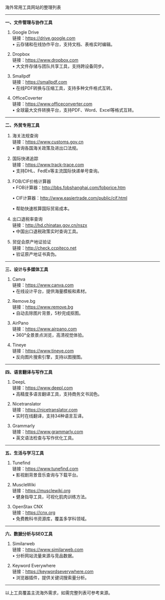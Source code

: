 海外常用工具网站的整理列表

---

**一、文件管理与协作工具**
1. Google Drive  
   链接：https://drive.google.com  
   • 云存储和在线协作平台，支持文档、表格实时编辑。


2. Dropbox  
   链接：https://www.dropbox.com  
   • 大文件存储与团队共享工具，支持跨设备同步。


3. Smallpdf  
   链接：https://smallpdf.com  
   • 在线PDF转换与压缩工具，支持多种文件格式互转。


4. OfficeCoverter  
   链接：https://www.officeconverter.com  
   • 全球最大文件转换平台，支持PDF、Word、Excel等格式互转。


---

**二、外贸专用工具**
1. 海关法规查询  
   链接：https://www.customs.gov.cn  
   • 查询各国海关政策及进出口法规。


2. 国际快递追踪  
   链接：https://www.track-trace.com  
   • 支持DHL、FedEx等主流国际快递单号查询。


3. FOB/CIF价格计算器  
   • FOB计算器：http://bbs.fobshanghai.com/fobprice.htm  

   • CIF计算器：http://www.easiertrade.com/public/cif.html  

   • 帮助快速核算国际贸易成本。


4. 出口退税率查询  
   链接：http://hd.chinatax.gov.cn/nszx  
   • 中国出口退税政策实时查询工具。


5. 贸促会原产地证验证  
   链接：http://check.ccpiteco.net  
   • 验证原产地证书真伪。


---

**三、设计与多媒体工具**
1. Canva  
   链接：https://www.canva.com  
   • 在线设计平台，提供海量模板和素材。


2. Remove.bg  
   链接：https://www.remove.bg  
   • 自动去除图片背景，5秒完成抠图。


3. AirPano  
   链接：https://www.airpano.com  
   • 360°全景景点浏览，高清视觉体验。


4. Tineye  
   链接：https://www.tineye.com  
   • 反向图片搜索引擎，支持以图搜图。


---

**四、语言翻译与写作工具**
1. DeepL  
   链接：https://www.deepl.com  
   • 高精度多语言翻译工具，支持商务文书润色。


2. Nicetranslator  
   链接：https://nicetranslator.com  
   • 实时在线翻译，支持34种语言互译。


3. Grammarly  
   链接：https://www.grammarly.com  
   • 英文语法检查与写作优化工具。


---

**五、生活与学习工具**
1. Tunefind  
   链接：https://www.tunefind.com  
   • 影视剧背景音乐查询与下载平台。


2. MuscleWiki  
   链接：https://musclewiki.org  
   • 健身指导工具，可视化肌肉训练方法。


3. OpenStax CNX  
   链接：https://cnx.org  
   • 免费教科书资源库，覆盖多学科领域。


---

**六、数据分析与SEO工具**
1. Similarweb  
   链接：https://www.similarweb.com  
   • 分析网站流量来源与竞品数据。


2. Keyword Everywhere  
   链接：https://keywordseverywhere.com  
   • 浏览器插件，提供关键词搜索量分析。


---

以上工具覆盖主流海外需求，如需完整列表可参考来源。